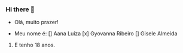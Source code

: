 ### Hi there 👋

* Olá, muito prazer!

* Meu nome é:
[] Aana Luíza
[x] Gyovanna Ribeiro
[] Gisele Almeida

1. E tenho 18 anos.


<!--
**GyovannaRibeiro/GyovannaRibeiro** is a ✨ _special_ ✨ repository because its `README.md` (this file) appears on your GitHub profile.

Here are some ideas to get you started:

- 🔭 I’m currently working on ...
- 🌱 I’m currently learning ...
- 👯 I’m looking to collaborate on ...
- 🤔 I’m looking for help with ...
- 💬 Ask me about ...
- 📫 How to reach me: ...
- 😄 Pronouns: ...
- ⚡ Fun fact: ...
-->
